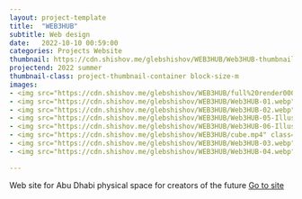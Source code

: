 ```yaml
---
layout: project-template
title:  "WEB3HUB"
subtitle: Web design
date:   2022-10-10 00:59:00
categories: Projects Website
thumbnail: https://cdn.shishov.me/glebshishov/WEB3HUB/Web3HUB-thumbnail.webp
projectend: 2022 summer
thumbnail-class: project-thumbnail-container block-size-m
images:
- <img src="https://cdn.shishov.me/glebshishov/WEB3HUB/full%20render0001-0048.mp4" class="project-img-parameters img-size-full" alt="WEB3HUB-1">
- <img src="https://cdn.shishov.me/glebshishov/WEB3HUB/Web3HUB-01.webp" class="project-img-parameters img-size-full" alt="WEB3HUB-1">
- <img src="https://cdn.shishov.me/glebshishov/WEB3HUB/Web3HUB-02.webp" class="project-img-parameters img-size-full" alt="WEB3HUB-2">
- <img src="https://cdn.shishov.me/glebshishov/WEB3HUB/Web3HUB-05-Illustration.webp" class="project-img-parameters img-size-full" alt="WEB3HUB-3">
- <img src="https://cdn.shishov.me/glebshishov/WEB3HUB/Web3HUB-06-Illustration-01.webp" class="project-img-parameters img-size-half" alt="WEB3HUB-4">
- <img src="https://cdn.shishov.me/glebshishov/WEB3HUB/cube.mp4" class="project-img-parameters img-size-half" alt="WEB3HUB-5">
- <img src="https://cdn.shishov.me/glebshishov/WEB3HUB/Web3HUB-03.webp" class="project-img-parameters img-size-full" alt="WEB3HUB-6">
- <img src="https://cdn.shishov.me/glebshishov/WEB3HUB/Web3HUB-04.webp" class="project-img-parameters img-size-full" alt="WEB3HUB-7">

---
```


Web site for Abu Dhabi physical space for creators of the future
<a href="https://d1uiasv94k5m8r.cloudfront.net/Site.html" target="_blank">Go to site</a>

